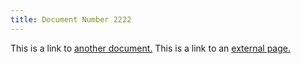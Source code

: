 ```yaml
---
title: Document Number 2222
---
```


This is a link to [another document.](doc3.md) This is a link to an [external page.](http://www.example.com/)
